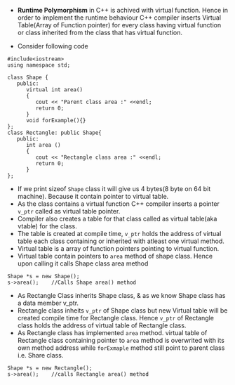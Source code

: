 

- **Runtime Polymorphism** in C++ is achived with virtual function. Hence in order to implement the runtime behaviour C++ compiler inserts Virtual Table(Array of Function pointer) for every class having virtual function or class inherited from the class that has virtual function. 

- Consider following code 
```
#include<iostream>
using namespace std;

class Shape {
   public:
      virtual int area()
      {
         cout << "Parent class area :" <<endl;
         return 0;
      }
      void forExample(){}
};
class Rectangle: public Shape{
   public:
      int area ()
      { 
         cout << "Rectangle class area :" <<endl;
         return 0; 
      }
};
```

- If we print sizeof `Shape` class it will give us 4 bytes(8 byte on 64 bit machine). Because it contain pointer to virtual table.
- As the class contains a virtual function C++ compiler inserts a pointer `v_ptr` called as virtual table pointer. 
- Compiler also creates a table for that class called as virtual table(aka vtable) for the class. 
- The table is created at compile time, `v_ptr` holds the address of virtual table each class containing or inherited with atleast one virtual method. 
- Virtual table is a array of function pointers pointing to virtual function.
- Virtual table contain pointers to `area` method of shape class. Hence upon calling it calls Shape class area method
```
Shape *s = new Shape();
s->area();    //Calls Shape area() method
```

- As Rectangle Class inherits Shape class, & as we know Shape class has a data member v_ptr. 
- Rectangle class inheits `v_ptr` of Shape class but new Virtual table will be created compile time for Rectangle class. Hence `v_ptr` of Rectangle class holds the address of virtual table of Rectangle class. 
- As Rectangle class has implemented `area` method. virtual table of Rectangle class containing pointer to `area` method is overwrited with its own method address while `forExmaple` method still point to parent class i.e. Share class.

```
Shape *s = new Rectangle();
s->area();    //calls Rectangle area() method
```

